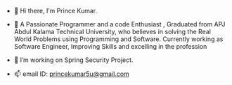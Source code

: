 - 👋 Hi there, I’m Prince Kumar.
- 👀 A Passionate Programmer  and a code Enthusiast  , Graduated from APJ Abdul Kalama Technical University, who believes in solving the Real World Problems using Programming and Software. Currently working as Software Engineer, Improving Skills and excelling  in the profession
 
- 🌱 I’m working on Spring Security Project.
- 📫 email ID: princekumar5u@gmail.com

<!---
Princedart9/Princedart9 is a ✨ special ✨ repository because its `README.md` (this file) appears on your GitHub profile.
You can click the Preview link to take a look at your changes.
--->
